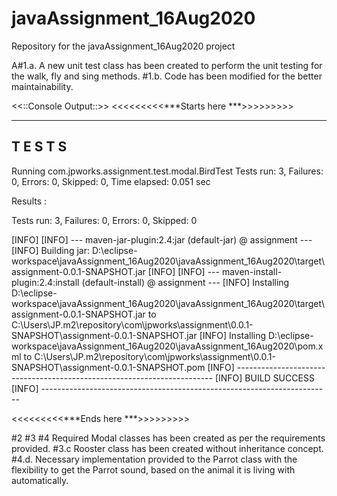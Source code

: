 # javaAssignment_16Aug2020
 Repository for the javaAssignment_16Aug2020 project

A#1.a. A new unit test class has been created to perform the unit testing for the walk, fly and sing methods.
 #1.b. Code has been modified for the better maintainability.

<<::Console Output::>>
<<<<<<<<<***Starts here ***>>>>>>>>>
 
-------------------------------------------------------
 T E S T S
-------------------------------------------------------
Running com.jpworks.assignment.test.modal.BirdTest
Tests run: 3, Failures: 0, Errors: 0, Skipped: 0, Time elapsed: 0.051 sec

Results :

Tests run: 3, Failures: 0, Errors: 0, Skipped: 0

[INFO] 
[INFO] --- maven-jar-plugin:2.4:jar (default-jar) @ assignment ---
[INFO] Building jar: D:\eclipse-workspace\javaAssignment_16Aug2020\javaAssignment_16Aug2020\target\assignment-0.0.1-SNAPSHOT.jar
[INFO] 
[INFO] --- maven-install-plugin:2.4:install (default-install) @ assignment ---
[INFO] Installing D:\eclipse-workspace\javaAssignment_16Aug2020\javaAssignment_16Aug2020\target\assignment-0.0.1-SNAPSHOT.jar to C:\Users\JP\.m2\repository\com\jpworks\assignment\0.0.1-SNAPSHOT\assignment-0.0.1-SNAPSHOT.jar
[INFO] Installing D:\eclipse-workspace\javaAssignment_16Aug2020\javaAssignment_16Aug2020\pom.xml to C:\Users\JP\.m2\repository\com\jpworks\assignment\0.0.1-SNAPSHOT\assignment-0.0.1-SNAPSHOT.pom
[INFO] ------------------------------------------------------------------------
[INFO] BUILD SUCCESS
[INFO] ------------------------------------------------------------------------

<<<<<<<<<***Ends here ***>>>>>>>>>

 #2 #3 #4 Required Modal classes has been created as per the requirements provided.
 #3.c Rooster class has been created without inheritance concept.
 #4.d. Necessary implementation provided to the Parrot class with the flexibility to get the Parrot sound,
 		based on the animal it is living with automatically.
 		
